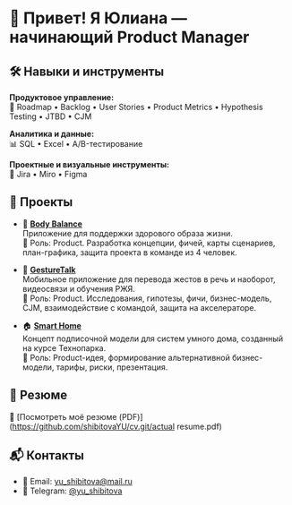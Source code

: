 # 👋 Привет! Я Юлиана — начинающий Product Manager



## 🛠️ Навыки и инструменты

**Продуктовое управление:**  
📌 Roadmap • Backlog • User Stories • Product Metrics • Hypothesis Testing • JTBD • CJM

**Аналитика и данные:**  
📊 SQL • Excel • A/B-тестирование

**Проектные и визуальные инструменты:**  
🧩 Jira • Miro • Figma



## 🚀 Проекты

- 🧘 **[Body Balance](https://github.com/shibitovaYU/Body-Balance.git)**  
  Приложение для поддержки здорового образа жизни.  
  📌 Роль: Product. Разработка концепции, фичей, карты сценариев, план-графика, защита проекта в команде из 4 человек.  

- 🤟 **[GestureTalk](https://github.com/shibitovaYU/GestureTalk.git)**  
  Мобильное приложение для перевода жестов в речь и наоборот, видеосвязи и обучения РЖЯ.  
  📌 Роль: Product. Исследования, гипотезы, фичи, бизнес-модель, CJM, взаимодействие с командой, защита на акселераторе.  

- 🏠 **[Smart Home](https://github.com/shibitovaYU/SMART-HOME.git)**  
  Концепт подписочной модели для систем умного дома, созданный на курсе Технопарка.  
  📌 Роль: Product-идея, формирование альтернативной бизнес-модели, тарифы, риски, презентация.



## 📄 Резюме

📎 [Посмотреть моё резюме (PDF)](https://github.com/shibitovaYU/cv.git/actual resume.pdf)


## 📬 Контакты

- 📧 Email: yu_shibitova@mail.ru  
- 💬 Telegram: [@yu_shibitova](https://t.me/yu_shibitova)  
